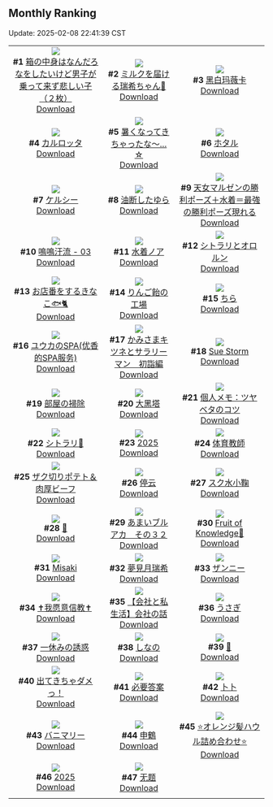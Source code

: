 ## Monthly Ranking
Update: 2025-02-08 22:41:39 CST

|      |      |      |
| :----: | :----: | :----: |
| ![](https://i.pixiv.re/c/240x480/img-master/img/2025/01/11/18/23/28/126116526_p0_master1200.jpg)<br>**#1** [箱の中身はなんだろなをしたいけど男子が乗って来ず悲しい子（２枚）](https://www.pixiv.net/artworks/126116526)<br>[Download](https://i.pixiv.re/img-original/img/2025/01/11/18/23/28/126116526_p0.jpg) | ![](https://i.pixiv.re/c/240x480/img-master/img/2025/01/11/20/36/43/126120762_p0_master1200.jpg)<br>**#2** [ミルクを届ける瑞希ちゃん🥛](https://www.pixiv.net/artworks/126120762)<br>[Download](https://i.pixiv.re/img-original/img/2025/01/11/20/36/43/126120762_p0.png) | ![](https://i.pixiv.re/c/240x480/img-master/img/2025/01/11/16/40/00/126113664_p0_master1200.jpg)<br>**#3** [黑白玛薇卡](https://www.pixiv.net/artworks/126113664)<br>[Download](https://i.pixiv.re/img-original/img/2025/01/11/16/40/00/126113664_p0.jpg) |
| ![](https://i.pixiv.re/c/240x480/img-master/img/2025/01/11/00/30/01/126096485_p0_master1200.jpg)<br>**#4** [カルロッタ](https://www.pixiv.net/artworks/126096485)<br>[Download](https://i.pixiv.re/img-original/img/2025/01/11/00/30/01/126096485_p0.jpg) | ![](https://i.pixiv.re/c/240x480/img-master/img/2025/01/11/19/54/25/126119294_p0_master1200.jpg)<br>**#5** [暑くなってきちゃったな～…☆](https://www.pixiv.net/artworks/126119294)<br>[Download](https://i.pixiv.re/img-original/img/2025/01/11/19/54/25/126119294_p0.jpg) | ![](https://i.pixiv.re/c/240x480/img-master/img/2025/01/11/18/00/18/126115782_p0_master1200.jpg)<br>**#6** [ホタル](https://www.pixiv.net/artworks/126115782)<br>[Download](https://i.pixiv.re/img-original/img/2025/01/11/18/00/18/126115782_p0.jpg) |
| ![](https://i.pixiv.re/c/240x480/img-master/img/2025/01/11/16/20/02/126113161_p0_master1200.jpg)<br>**#7** [ケルシー](https://www.pixiv.net/artworks/126113161)<br>[Download](https://i.pixiv.re/img-original/img/2025/01/11/16/20/02/126113161_p0.jpg) | ![](https://i.pixiv.re/c/240x480/img-master/img/2025/01/11/18/47/08/126117242_p0_master1200.jpg)<br>**#8** [油断したゆら](https://www.pixiv.net/artworks/126117242)<br>[Download](https://i.pixiv.re/img-original/img/2025/01/11/18/47/08/126117242_p0.jpg) | ![](https://i.pixiv.re/c/240x480/img-master/img/2025/01/11/18/01/47/126115919_p0_master1200.jpg)<br>**#9** [天女マルゼンの勝利ポーズ＋水着＝最強の勝利ポーズ現れる](https://www.pixiv.net/artworks/126115919)<br>[Download](https://i.pixiv.re/img-original/img/2025/01/11/18/01/47/126115919_p0.png) |
| ![](https://i.pixiv.re/c/240x480/img-master/img/2025/01/11/01/59/36/126098886_p0_master1200.jpg)<br>**#10** [鳴鳴汙流 - 03](https://www.pixiv.net/artworks/126098886)<br>[Download](https://i.pixiv.re/img-original/img/2025/01/11/01/59/36/126098886_p0.png) | ![](https://i.pixiv.re/c/240x480/img-master/img/2025/01/11/01/51/29/126098716_p0_master1200.jpg)<br>**#11** [水着ノア](https://www.pixiv.net/artworks/126098716)<br>[Download](https://i.pixiv.re/img-original/img/2025/01/11/01/51/29/126098716_p0.jpg) | ![](https://i.pixiv.re/c/240x480/img-master/img/2025/01/11/01/07/01/126097681_p0_master1200.jpg)<br>**#12** [シトラリとオロルン](https://www.pixiv.net/artworks/126097681)<br>[Download](https://i.pixiv.re/img-original/img/2025/01/11/01/07/01/126097681_p0.jpg) |
| ![](https://i.pixiv.re/c/240x480/img-master/img/2025/01/11/10/30/01/126105922_p0_master1200.jpg)<br>**#13** [お店番をするきなこ🐟🐈](https://www.pixiv.net/artworks/126105922)<br>[Download](https://i.pixiv.re/img-original/img/2025/01/11/10/30/01/126105922_p0.jpg) | ![](https://i.pixiv.re/c/240x480/img-master/img/2025/01/10/07/30/03/126073046_p0_master1200.jpg)<br>**#14** [りんご飴の工場](https://www.pixiv.net/artworks/126073046)<br>[Download](https://i.pixiv.re/img-original/img/2025/01/10/07/30/03/126073046_p0.jpg) | ![](https://i.pixiv.re/c/240x480/img-master/img/2025/01/11/19/27/04/126118474_p0_master1200.jpg)<br>**#15** [ちら](https://www.pixiv.net/artworks/126118474)<br>[Download](https://i.pixiv.re/img-original/img/2025/01/11/19/27/04/126118474_p0.jpg) |
| ![](https://i.pixiv.re/c/240x480/img-master/img/2025/01/11/11/15/18/126106778_p0_master1200.jpg)<br>**#16** [ユウカのSPA(优香的SPA服务)](https://www.pixiv.net/artworks/126106778)<br>[Download](https://i.pixiv.re/img-original/img/2025/01/11/11/15/18/126106778_p0.jpg) | ![](https://i.pixiv.re/c/240x480/img-master/img/2025/01/11/15/20/15/126111856_p0_master1200.jpg)<br>**#17** [かみさまキツネとサラリーマン　初詣編](https://www.pixiv.net/artworks/126111856)<br>[Download](https://i.pixiv.re/img-original/img/2025/01/11/15/20/15/126111856_p0.png) | ![](https://i.pixiv.re/c/240x480/img-master/img/2025/01/11/02/51/50/126099812_p0_master1200.jpg)<br>**#18** [Sue Storm](https://www.pixiv.net/artworks/126099812)<br>[Download](https://i.pixiv.re/img-original/img/2025/01/11/02/51/50/126099812_p0.jpg) |
| ![](https://i.pixiv.re/c/240x480/img-master/img/2025/01/12/13/20/59/126143208_p0_master1200.jpg)<br>**#19** [部屋の掃除](https://www.pixiv.net/artworks/126143208)<br>[Download](https://i.pixiv.re/img-original/img/2025/01/12/13/20/59/126143208_p0.jpg) | ![](https://i.pixiv.re/c/240x480/img-master/img/2025/01/10/13/46/20/126078462_p0_master1200.jpg)<br>**#20** [大黑塔](https://www.pixiv.net/artworks/126078462)<br>[Download](https://i.pixiv.re/img-original/img/2025/01/10/13/46/20/126078462_p0.jpg) | ![](https://i.pixiv.re/c/240x480/img-master/img/2025/01/11/06/00/05/126102163_p0_master1200.jpg)<br>**#21** [個人メモ：ツヤベタのコツ](https://www.pixiv.net/artworks/126102163)<br>[Download](https://i.pixiv.re/img-original/img/2025/01/11/06/00/05/126102163_p0.jpg) |
| ![](https://i.pixiv.re/c/240x480/img-master/img/2025/01/09/01/02/59/126038439_p0_master1200.jpg)<br>**#22** [シトラリ🎨](https://www.pixiv.net/artworks/126038439)<br>[Download](https://i.pixiv.re/img-original/img/2025/01/09/01/02/59/126038439_p0.jpg) | ![](https://i.pixiv.re/c/240x480/img-master/img/2025/01/11/00/00/14/126095016_p0_master1200.jpg)<br>**#23** [2025](https://www.pixiv.net/artworks/126095016)<br>[Download](https://i.pixiv.re/img-original/img/2025/01/11/00/00/14/126095016_p0.png) | ![](https://i.pixiv.re/c/240x480/img-master/img/2025/01/09/22/30/02/126061865_p0_master1200.jpg)<br>**#24** [体育教師](https://www.pixiv.net/artworks/126061865)<br>[Download](https://i.pixiv.re/img-original/img/2025/01/09/22/30/02/126061865_p0.jpg) |
| ![](https://i.pixiv.re/c/240x480/img-master/img/2025/01/11/19/31/50/126118652_p0_master1200.jpg)<br>**#25** [ザク切りポテト＆肉厚ビーフ](https://www.pixiv.net/artworks/126118652)<br>[Download](https://i.pixiv.re/img-original/img/2025/01/11/19/31/50/126118652_p0.jpg) | ![](https://i.pixiv.re/c/240x480/img-master/img/2025/01/11/00/00/36/126095122_p0_master1200.jpg)<br>**#26** [停云](https://www.pixiv.net/artworks/126095122)<br>[Download](https://i.pixiv.re/img-original/img/2025/01/11/00/00/36/126095122_p0.jpg) | ![](https://i.pixiv.re/c/240x480/img-master/img/2025/01/11/00/00/13/126095007_p0_master1200.jpg)<br>**#27** [スク水小鞠](https://www.pixiv.net/artworks/126095007)<br>[Download](https://i.pixiv.re/img-original/img/2025/01/11/00/00/13/126095007_p0.jpg) |
| ![](https://i.pixiv.re/c/240x480/img-master/img/2025/01/11/10/39/28/126106104_p0_master1200.jpg)<br>**#28** [🥴](https://www.pixiv.net/artworks/126106104)<br>[Download](https://i.pixiv.re/img-original/img/2025/01/11/10/39/28/126106104_p0.png) | ![](https://i.pixiv.re/c/240x480/img-master/img/2025/01/10/00/00/21/126065125_p0_master1200.jpg)<br>**#29** [あまいブルアカ　その３２](https://www.pixiv.net/artworks/126065125)<br>[Download](https://i.pixiv.re/img-original/img/2025/01/10/00/00/21/126065125_p0.png) | ![](https://i.pixiv.re/c/240x480/img-master/img/2025/01/11/22/20/19/126124525_p0_master1200.jpg)<br>**#30** [Fruit of Knowledge🍎](https://www.pixiv.net/artworks/126124525)<br>[Download](https://i.pixiv.re/img-original/img/2025/01/11/22/20/19/126124525_p0.jpg) |
| ![](https://i.pixiv.re/c/240x480/img-master/img/2025/01/09/19/59/32/126056612_p0_master1200.jpg)<br>**#31** [Misaki](https://www.pixiv.net/artworks/126056612)<br>[Download](https://i.pixiv.re/img-original/img/2025/01/09/19/59/32/126056612_p0.jpg) | ![](https://i.pixiv.re/c/240x480/img-master/img/2025/01/11/04/34/02/126101183_p0_master1200.jpg)<br>**#32** [夢見月瑞希](https://www.pixiv.net/artworks/126101183)<br>[Download](https://i.pixiv.re/img-original/img/2025/01/11/04/34/02/126101183_p0.png) | ![](https://i.pixiv.re/c/240x480/img-master/img/2025/01/12/00/00/21/126128293_p0_master1200.jpg)<br>**#33** [ザンニー](https://www.pixiv.net/artworks/126128293)<br>[Download](https://i.pixiv.re/img-original/img/2025/01/12/00/00/21/126128293_p0.png) |
| ![](https://i.pixiv.re/c/240x480/img-master/img/2025/01/12/00/21/50/126075782_p0_master1200.jpg)<br>**#34** [✝我愿意信教✝](https://www.pixiv.net/artworks/126075782)<br>[Download](https://i.pixiv.re/img-original/img/2025/01/12/00/21/50/126075782_p0.jpg) | ![](https://i.pixiv.re/c/240x480/img-master/img/2025/01/10/12/00/17/126076743_p0_master1200.jpg)<br>**#35** [【会社と私生活】会社の話](https://www.pixiv.net/artworks/126076743)<br>[Download](https://i.pixiv.re/img-original/img/2025/01/10/12/00/17/126076743_p0.jpg) | ![](https://i.pixiv.re/c/240x480/img-master/img/2025/01/11/00/00/16/126095027_p0_master1200.jpg)<br>**#36** [うさぎ](https://www.pixiv.net/artworks/126095027)<br>[Download](https://i.pixiv.re/img-original/img/2025/01/11/00/00/16/126095027_p0.jpg) |
| ![](https://i.pixiv.re/c/240x480/img-master/img/2025/01/11/11/51/41/126107457_p0_master1200.jpg)<br>**#37** [一休みの誘惑](https://www.pixiv.net/artworks/126107457)<br>[Download](https://i.pixiv.re/img-original/img/2025/01/11/11/51/41/126107457_p0.jpg) | ![](https://i.pixiv.re/c/240x480/img-master/img/2025/01/10/21/06/47/126088868_p0_master1200.jpg)<br>**#38** [しなの](https://www.pixiv.net/artworks/126088868)<br>[Download](https://i.pixiv.re/img-original/img/2025/01/10/21/06/47/126088868_p0.jpg) | ![](https://i.pixiv.re/c/240x480/img-master/img/2025/01/12/01/42/11/126131845_p0_master1200.jpg)<br>**#39** [🌙](https://www.pixiv.net/artworks/126131845)<br>[Download](https://i.pixiv.re/img-original/img/2025/01/12/01/42/11/126131845_p0.jpg) |
| ![](https://i.pixiv.re/c/240x480/img-master/img/2025/01/12/12/00/49/126141493_p0_master1200.jpg)<br>**#40** [出てきちゃダメっ！](https://www.pixiv.net/artworks/126141493)<br>[Download](https://i.pixiv.re/img-original/img/2025/01/12/12/00/49/126141493_p0.jpg) | ![](https://i.pixiv.re/c/240x480/img-master/img/2025/01/10/19/30/05/126085801_p0_master1200.jpg)<br>**#41** [必要答案](https://www.pixiv.net/artworks/126085801)<br>[Download](https://i.pixiv.re/img-original/img/2025/01/10/19/30/05/126085801_p0.jpg) | ![](https://i.pixiv.re/c/240x480/img-master/img/2025/01/12/01/07/57/126130915_p0_master1200.jpg)<br>**#42** [卜卜](https://www.pixiv.net/artworks/126130915)<br>[Download](https://i.pixiv.re/img-original/img/2025/01/12/01/07/57/126130915_p0.png) |
| ![](https://i.pixiv.re/c/240x480/img-master/img/2025/01/10/12/00/06/126076694_p0_master1200.jpg)<br>**#43** [バニマリー](https://www.pixiv.net/artworks/126076694)<br>[Download](https://i.pixiv.re/img-original/img/2025/01/10/12/00/06/126076694_p0.png) | ![](https://i.pixiv.re/c/240x480/img-master/img/2025/01/10/20/23/05/126087402_p0_master1200.jpg)<br>**#44** [申鶴](https://www.pixiv.net/artworks/126087402)<br>[Download](https://i.pixiv.re/img-original/img/2025/01/10/20/23/05/126087402_p0.jpg) | ![](https://i.pixiv.re/c/240x480/img-master/img/2025/01/11/00/49/43/126097130_p0_master1200.jpg)<br>**#45** [⭐️オレンジ髪ハウル詰め合わせ⭐️](https://www.pixiv.net/artworks/126097130)<br>[Download](https://i.pixiv.re/img-original/img/2025/01/11/00/49/43/126097130_p0.jpg) |
| ![](https://i.pixiv.re/c/240x480/img-master/img/2025/01/11/10/00/01/126105366_p0_master1200.jpg)<br>**#46** [2025](https://www.pixiv.net/artworks/126105366)<br>[Download](https://i.pixiv.re/img-original/img/2025/01/11/10/00/01/126105366_p0.png) | ![](https://i.pixiv.re/c/240x480/img-master/img/2025/01/11/00/20/03/126096135_p0_master1200.jpg)<br>**#47** [无题](https://www.pixiv.net/artworks/126096135)<br>[Download](https://i.pixiv.re/img-original/img/2025/01/11/00/20/03/126096135_p0.png) |
|      |
